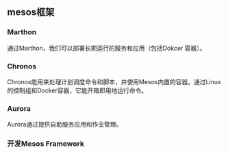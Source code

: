## mesos框架

### Marthon
通过Marthon，我们可以部署长期运行的服务和应用（包括Dokcer 容器）。

### Chronos
Chronos能用来处理计划调度命令和脚本，并使用Mesos内置的容器。通过Linux的控制组和Docker容器，它能开箱即用地运行命令。

### Aurora

Aurora通过提供自助服务应用和作业管理。


### 开发Mesos Framework
